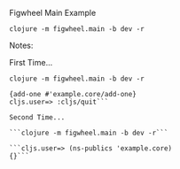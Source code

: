 Figwheel Main Example

```clojure -m figwheel.main -b dev -r```

Notes:

First Time...

```clojure -m figwheel.main -b dev -r```

```cljs.user=> (ns-publics 'example.core)
{add-one #'example.core/add-one}
cljs.user=> :cljs/quit```

Second Time...

```clojure -m figwheel.main -b dev -r```

```cljs.user=> (ns-publics 'example.core)
{}```
